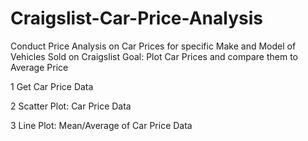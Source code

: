 # Craigslist-Car-Price-Analysis
Conduct Price Analysis on Car Prices for specific Make and Model of Vehicles Sold on Craigslist
Goal: Plot Car Prices and compare them to Average Price

1 Get Car Price Data

2 Scatter Plot: Car Price Data

3 Line Plot: Mean/Average of Car Price Data

